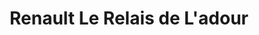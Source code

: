 ---
title: "Renault Le Relais de L'adour"
url: /saint-sever/renault-le-relais-de-ladour/
shop: voiture
---